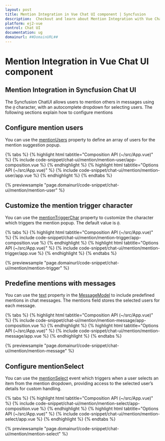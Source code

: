 ```yaml
---
layout: post
title: Mention Integration in Vue Chat UI component | Syncfusion
description:  Checkout and learn about Mention Integration with Vue Chat UI component of Syncfusion Essential JS 2 and more details.
platform: ej2-vue
control: Chat UI
documentation: ug
domainurl: ##DomainURL##
---
```


# Mention Integration in Vue Chat UI component

## Mention Integration in Syncfusion Chat UI

The Syncfusion ChatUI allows users to mention others in messages using the `@` character, with an autocomplete dropdown for selecting users. The following sections explain how to configure mentions

## Configure mention users
You can use the [mentionUsers](../api/chat-ui/#mentionUsers/) property to define an array of users for the mention suggestion popup.

{% tabs %}
{% highlight html tabtitle="Composition API (~/src/App.vue)" %}
{% include code-snippet/chat-ui/mention/mention-user/app-composition.vue %}
{% endhighlight %}
{% highlight html tabtitle="Options API (~/src/App.vue)" %}
{% include code-snippet/chat-ui/mention/mention-user/app.vue %}
{% endhighlight %}
{% endtabs %}
  
{% previewsample "page.domainurl/code-snippet/chat-ui/mention/mention-user" %}

## Customize the mention trigger character

You can use the [mentionTriggerChar](../api/chat-ui/#mentionTriggerChar/) property to customize the character which triggers the mention popup. The default value is `@`.

{% tabs %}
{% highlight html tabtitle="Composition API (~/src/App.vue)" %}
{% include code-snippet/chat-ui/mention/mention-trigger/app-composition.vue %}
{% endhighlight %}
{% highlight html tabtitle="Options API (~/src/App.vue)" %}
{% include code-snippet/chat-ui/mention/mention-trigger/app.vue %}
{% endhighlight %}
{% endtabs %}
  
{% previewsample "page.domainurl/code-snippet/chat-ui/mention/mention-trigger" %}

## Predefine mentions with messages

You can use the [text](../api/chat-ui/messageModel/#text) property in the [MessageModel](../api/chat-ui/messageModel/) to include predefined mentions in chat messages. The mentions field stores the selected users for each message.

{% tabs %}
{% highlight html tabtitle="Composition API (~/src/App.vue)" %}
{% include code-snippet/chat-ui/mention/mention-message/app-composition.vue %}
{% endhighlight %}
{% highlight html tabtitle="Options API (~/src/App.vue)" %}
{% include code-snippet/chat-ui/mention/mention-message/app.vue %}
{% endhighlight %}
{% endtabs %}
  
{% previewsample "page.domainurl/code-snippet/chat-ui/mention/mention-message" %}


## Configure mentionSelect

You can use the [mentionSelect](../api/chat-ui/messageModel/#mentionSelect/) event which triggers when a user selects an item from the mention dropdown, providing access to the selected user’s details for custom handling.

{% tabs %}
{% highlight html tabtitle="Composition API (~/src/App.vue)" %}
{% include code-snippet/chat-ui/mention/mention-select/app-composition.vue %}
{% endhighlight %}
{% highlight html tabtitle="Options API (~/src/App.vue)" %}
{% include code-snippet/chat-ui/mention/mention-select/app.vue %}
{% endhighlight %}
{% endtabs %}
  
{% previewsample "page.domainurl/code-snippet/chat-ui/mention/mention-select" %}